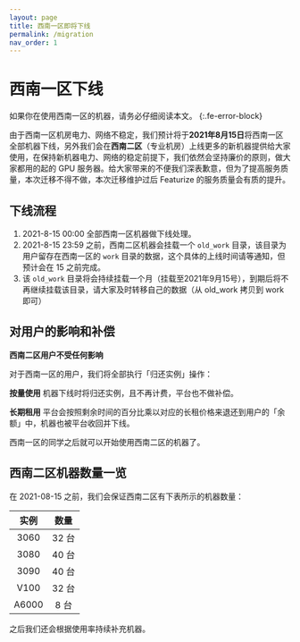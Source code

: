 ```yaml
---
layout: page
title: 西南一区即将下线
permalink: /migration
nav_order: 1
---
```


# 西南一区下线

如果你在使用西南一区的机器，请务必仔细阅读本文。
{:.fe-error-block}

由于西南一区机房电力、网络不稳定，我们预计将于**2021年8月15日**将西南一区全部机器下线，另外我们会在**西南二区**（专业机房）上线更多的新机器提供给大家使用，在保持新机器电力、网络的稳定前提下，我们依然会坚持廉价的原则，做大家都用的起的 GPU 服务器。给大家带来的不便我们深表歉意，但为了提高服务质量，本次迁移不得不做，本次迁移维护过后 Featurize 的服务质量会有质的提升。

## 下线流程

1. 2021-8-15 00:00 全部西南一区机器做下线处理。
2. 2021-8-15 23:59 之前，西南二区机器会挂载一个 `old_work` 目录，该目录为用户留存在西南一区的 `work` 目录的数据，这个具体的上线时间请等通知，但预计会在 15 之前完成。
3. 该 `old_work` 目录将会持续挂载一个月（挂载至2021年9月15号），到期后将不再继续挂载该目录，请大家及时转移自己的数据（从 old_work 拷贝到 work 即可）

## 对用户的影响和补偿

**西南二区用户不受任何影响**

对于西南一区的用户，我们将全部执行「归还实例」操作：

**按量使用** 机器下线时将归还实例，且不再计费，平台也不做补偿。

**长期租用** 平台会按照剩余时间的百分比乘以对应的长租价格来退还到用户的「余额」中，机器也被平台收回并下线。

西南一区的同学之后就可以开始使用西南二区的机器了。

## 西南二区机器数量一览

在 2021-08-15 之前，我们会保证西南二区有下表所示的机器数量：

|   实例        | 数量  |
|:-------------:|:------------------:|
|    3060         |  32 台  |
|    3080         |  40 台  |
|    3090         |  40 台  |
|    V100         |  32 台  |
|    A6000         |  8 台  |

之后我们还会根据使用率持续补充机器。
